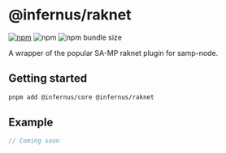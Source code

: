# @infernus/raknet

[![npm](https://img.shields.io/npm/v/@infernus/raknet)](https://www.npmjs.com/package/@infernus/raknet) ![npm](https://img.shields.io/npm/dy/@infernus/raknet) ![npm bundle size](https://img.shields.io/bundlephobia/minzip/@infernus/raknet)

A wrapper of the popular SA-MP raknet plugin for samp-node.

## Getting started

```sh
pnpm add @infernus/core @infernus/raknet
```

## Example

```ts
// Coming soon
```
